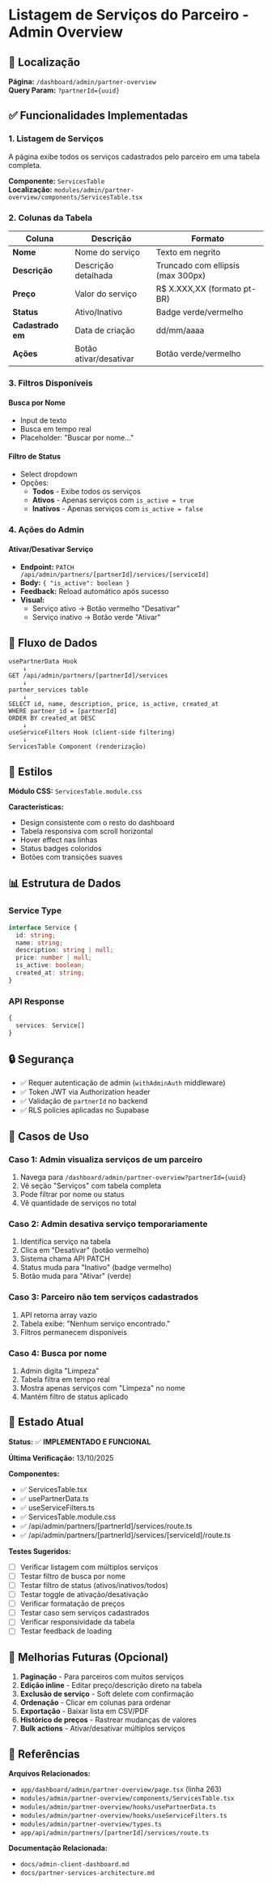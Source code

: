 # Listagem de Serviços do Parceiro - Admin Overview

## 📍 Localização
**Página:** `/dashboard/admin/partner-overview`  
**Query Param:** `?partnerId={uuid}`

## ✅ Funcionalidades Implementadas

### 1. Listagem de Serviços
A página exibe todos os serviços cadastrados pelo parceiro em uma tabela completa.

**Componente:** `ServicesTable`  
**Localização:** `modules/admin/partner-overview/components/ServicesTable.tsx`

### 2. Colunas da Tabela
| Coluna | Descrição | Formato |
|--------|-----------|---------|
| **Nome** | Nome do serviço | Texto em negrito |
| **Descrição** | Descrição detalhada | Truncado com ellipsis (max 300px) |
| **Preço** | Valor do serviço | R$ X.XXX,XX (formato pt-BR) |
| **Status** | Ativo/Inativo | Badge verde/vermelho |
| **Cadastrado em** | Data de criação | dd/mm/aaaa |
| **Ações** | Botão ativar/desativar | Botão verde/vermelho |

### 3. Filtros Disponíveis

#### Busca por Nome
- Input de texto
- Busca em tempo real
- Placeholder: "Buscar por nome..."

#### Filtro de Status
- Select dropdown
- Opções:
  - **Todos** - Exibe todos os serviços
  - **Ativos** - Apenas serviços com `is_active = true`
  - **Inativos** - Apenas serviços com `is_active = false`

### 4. Ações do Admin

#### Ativar/Desativar Serviço
- **Endpoint:** `PATCH /api/admin/partners/[partnerId]/services/[serviceId]`
- **Body:** `{ "is_active": boolean }`
- **Feedback:** Reload automático após sucesso
- **Visual:**
  - Serviço ativo → Botão vermelho "Desativar"
  - Serviço inativo → Botão verde "Ativar"

## 🔄 Fluxo de Dados

```
usePartnerData Hook
    ↓
GET /api/admin/partners/[partnerId]/services
    ↓
partner_services table
    ↓
SELECT id, name, description, price, is_active, created_at
WHERE partner_id = [partnerId]
ORDER BY created_at DESC
    ↓
useServiceFilters Hook (client-side filtering)
    ↓
ServicesTable Component (renderização)
```

## 🎨 Estilos

**Módulo CSS:** `ServicesTable.module.css`

**Características:**
- Design consistente com o resto do dashboard
- Tabela responsiva com scroll horizontal
- Hover effect nas linhas
- Status badges coloridos
- Botões com transições suaves

## 📊 Estrutura de Dados

### Service Type
```typescript
interface Service {
  id: string;
  name: string;
  description: string | null;
  price: number | null;
  is_active: boolean;
  created_at: string;
}
```

### API Response
```typescript
{
  services: Service[]
}
```

## 🔒 Segurança

- ✅ Requer autenticação de admin (`withAdminAuth` middleware)
- ✅ Token JWT via Authorization header
- ✅ Validação de `partnerId` no backend
- ✅ RLS policies aplicadas no Supabase

## 🧪 Casos de Uso

### Caso 1: Admin visualiza serviços de um parceiro
1. Navega para `/dashboard/admin/partner-overview?partnerId={uuid}`
2. Vê seção "Serviços" com tabela completa
3. Pode filtrar por nome ou status
4. Vê quantidade de serviços no total

### Caso 2: Admin desativa serviço temporariamente
1. Identifica serviço na tabela
2. Clica em "Desativar" (botão vermelho)
3. Sistema chama API PATCH
4. Status muda para "Inativo" (badge vermelho)
5. Botão muda para "Ativar" (verde)

### Caso 3: Parceiro não tem serviços cadastrados
1. API retorna array vazio
2. Tabela exibe: "Nenhum serviço encontrado."
3. Filtros permanecem disponíveis

### Caso 4: Busca por nome
1. Admin digita "Limpeza"
2. Tabela filtra em tempo real
3. Mostra apenas serviços com "Limpeza" no nome
4. Mantém filtro de status aplicado

## 📝 Estado Atual

**Status:** ✅ **IMPLEMENTADO E FUNCIONAL**

**Última Verificação:** 13/10/2025

**Componentes:**
- ✅ ServicesTable.tsx
- ✅ usePartnerData.ts
- ✅ useServiceFilters.ts
- ✅ ServicesTable.module.css
- ✅ /api/admin/partners/[partnerId]/services/route.ts
- ✅ /api/admin/partners/[partnerId]/services/[serviceId]/route.ts

**Testes Sugeridos:**
- [ ] Verificar listagem com múltiplos serviços
- [ ] Testar filtro de busca por nome
- [ ] Testar filtro de status (ativos/inativos/todos)
- [ ] Testar toggle de ativação/desativação
- [ ] Verificar formatação de preços
- [ ] Testar caso sem serviços cadastrados
- [ ] Verificar responsividade da tabela
- [ ] Testar feedback de loading

## 🚀 Melhorias Futuras (Opcional)

1. **Paginação** - Para parceiros com muitos serviços
2. **Edição inline** - Editar preço/descrição direto na tabela
3. **Exclusão de serviço** - Soft delete com confirmação
4. **Ordenação** - Clicar em colunas para ordenar
5. **Exportação** - Baixar lista em CSV/PDF
6. **Histórico de preços** - Rastrear mudanças de valores
7. **Bulk actions** - Ativar/desativar múltiplos serviços

## 🔗 Referências

**Arquivos Relacionados:**
- `app/dashboard/admin/partner-overview/page.tsx` (linha 263)
- `modules/admin/partner-overview/components/ServicesTable.tsx`
- `modules/admin/partner-overview/hooks/usePartnerData.ts`
- `modules/admin/partner-overview/hooks/useServiceFilters.ts`
- `modules/admin/partner-overview/types.ts`
- `app/api/admin/partners/[partnerId]/services/route.ts`

**Documentação Relacionada:**
- `docs/admin-client-dashboard.md`
- `docs/partner-services-architecture.md`
